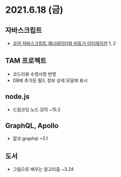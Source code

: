 # 2021.6.18 (금)

## 자바스크립트

- [코어 자바스크립트 제너레이터와 비동기 이터레이션](https://ko.javascript.info/generators-iterators) 1, 2

## TAM 프로젝트

- 코드리뷰 수정사항 반영
- DB에 추가된 필드 정보 상세 모달에 표시

## node.js

- 드림코딩 노드 강의 ~15.2

## GraphQL, Apollo

- 얄코 graphql ~3.1

## 도서

- 그림으로 배우는 알고리즘 ~3.24
